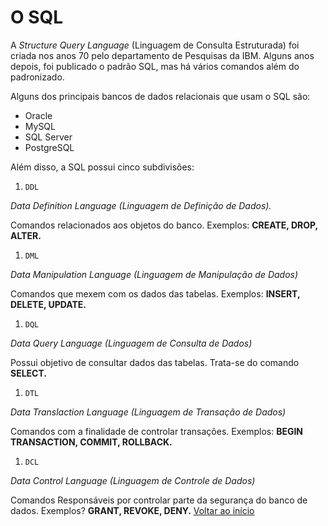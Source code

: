 # O SQL

A *Structure Query Language* (Linguagem de Consulta Estruturada) foi criada nos anos 70 pelo departamento de Pesquisas da IBM. Alguns anos depois, foi publicado o padrão SQL, mas há vários comandos além do padronizado.

Alguns dos principais bancos de dados relacionais que usam o SQL são:

- Oracle
- MySQL
- SQL Server
- PostgreSQL

Além disso, a SQL possui cinco subdivisões:

1. `DDL`

*Data Definition Language (Linguagem de Definição de Dados).*

Comandos relacionados aos objetos do banco. Exemplos: **CREATE, DROP, ALTER.**

1. `DML`

*Data Manipulation Language (Linguagem de Manipulação de Dados)*

Comandos que mexem com os dados das tabelas. Exemplos: **INSERT, DELETE, UPDATE.**

1. `DQL`

*Data Query Language (Linguagem de Consulta de Dados)*

Possui objetivo de consultar dados das tabelas. Trata-se do comando **SELECT.**

1. `DTL`

*Data Translaction Language (Linguagem de Transação de Dados)*

Comandos com a finalidade de controlar transações. Exemplos: **BEGIN TRANSACTION, COMMIT, ROLLBACK.**

1. `DCL`

*Data Control Language (Linguagem de Controle de Dados)*

Comandos Responsáveis por controlar parte da segurança do banco de dados. Exemplos? **GRANT, REVOKE, DENY.**
[Voltar ao início](./README.md)
